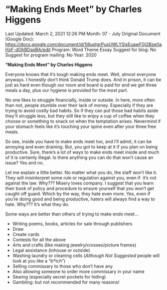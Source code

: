 # “Making Ends Meet” by Charles Higgens

Last Updated: March 2, 2021 12:26 PM
Month: 07 - July
Original Document (Google Doc): https://docs.google.com/document/d/1i8uptgrPusUWLYSisEuawFGj2Bze0aHzF-dOhBDspBA/edit
Program: Word Theme Essay
Suggest for blog: No
Suggest for program mailing: No
Year: 2020

**“Making Ends Meet” by Charles Higgens**

Everyone knows that it’s tough making ends meet. Well, almost everyone anyways. I honestly don’t think Donald Trump does. And in prison, it can be just as hard even though our room and board is paid for and we get three meals a day, plus our hygiene is provided for the most part.

No one likes to struggle financially, inside or outside. In here, more often than not, people stumble over their lack of money. Especially if they are trying to avoid costly bad habits. So if they can put those bad habits aside they'll struggle less, but they still like to enjoy a cup of coffee when they choose or something to snack on when the temptation arises. Nevermind if your stomach feels like it’s touching your spine even after your three free meals.

So see, inside you have to make ends meet too, and I’ll admit, it can be annoying and even draining. But, you got to keep at it if you plan on being productive. Sure, there’s a lot of ways to make ends meet inside and much of it is certainly illegal. Is there anything you can do that won’t cause an issue? Yes and no.

Let me explain a little better. No matter what you do, the staff won’t like it. They will misinterpret some rule or regulation against you, even if  it’s not against the law. Why??? Misery loves company. I suggest that you learn their book of policy and procedure to ensure yourself that you won’t get caught off guard. Which by the way, they hate even more. Yes, even if you’re doing good and being productive, haters will always find a way to hate. Why??? It’s what they do.

Some ways are better than others of trying to make ends meet…

- Writing poems, books, articles for sale through publishers
- Draw
- Create cards
- Contests for all the above
- Arts and crafts (like making jewelry/crosses/picture frames)
- Legal assistance (inhouse or outside)
- Washing laundry or cleaning cells (*Although Not Suggested* people will look at you like a “b*tch”)
- Selling commissary to those who don’t have any
- Also allowing someone to order more commissary in your name
- Sewing (especially secret pockets for hiding)
- Gambling: but not recommended for many reasons!
